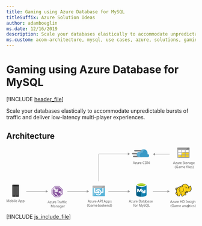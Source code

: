 ```yaml
---
title: Gaming using Azure Database for MySQL
titleSuffix: Azure Solution Ideas
author: adamboeglin
ms.date: 12/16/2019
description: Scale your databases elastically to accommodate unpredictable bursts of traffic and deliver low-latency multi-player experiences.
ms.custom: acom-architecture, mysql, use cases, azure, solutions, gaming, scalability, 'https://azure.microsoft.com/solutions/architecture/gaming-using-azure-database-for-mysql/'
---
```

# Gaming using Azure Database for MySQL

[!INCLUDE [header_file](../header.md)]

Scale your databases elastically to accommodate unpredictable bursts of traffic and deliver low-latency multi-player experiences.

## Architecture

<svg class="architecture-diagram" aria-labelledby="gaming-using-azure-database-for-mysql" height="248.39" viewbox="0 0 775.025 248.39"  xmlns="http://www.w3.org/2000/svg">
    <text fill="#5b5b5b" font-family="SegoeUI, Segoe UI" font-size="14" transform="translate(0 223.302)">
        Mobile App
    </text>
    <text fill="#5b5b5b" font-family="SegoeUI, Segoe UI" font-size="14" transform="translate(168.992 227.085)">
        Azu<tspan letter-spacing="-.013em" x="23.283" y="0">r</tspan><tspan x="27.966" y="0">e </tspan><tspan letter-spacing="-.087em" x="39.122" y="0">T</tspan><tspan x="45.24" y="0">raffic </tspan><tspan x="12.257" y="16.8">Manager</tspan>
    </text>
    <text fill="#5b5b5b" font-family="SegoeUI, Segoe UI" font-size="14" transform="translate(333.343 224.085)">
        Azu<tspan letter-spacing="-.013em" x="23.283" y="0">r</tspan><tspan x="27.966" y="0">e API Apps</tspan><tspan x="-2.604" y="16.8">(Game </tspan><tspan letter-spacing="-.013em" x="41.563" y="16.8">b</tspan><tspan x="49.608" y="16.8">ac</tspan><tspan letter-spacing="-.02em" x="63.198" y="16.8">k</tspan><tspan x="69.877" y="16.8">end)</tspan>
    </text>
    <text fill="#5b5b5b" font-family="SegoeUI, Segoe UI" font-size="14" transform="translate(501.738 224.085)">
        Azu<tspan letter-spacing="-.013em" x="23.283" y="0">r</tspan><tspan x="27.966" y="0">e Data</tspan><tspan letter-spacing="-.013em" x="67.929" y="0">b</tspan><tspan x="75.975" y="0">ase </tspan><tspan x="17.49" y="16.8">for MySQL</tspan>
    </text>
    <text fill="#5b5b5b" font-family="SegoeUI, Segoe UI" font-size="14" transform="translate(517.796 67.085)">
        Azu<tspan letter-spacing="-.013em" x="23.283" y="0">r</tspan><tspan x="27.966" y="0">e CDN</tspan>
    </text>
    <text fill="#5b5b5b" font-family="SegoeUI, Segoe UI" font-size="14" transform="translate(682.584 67.085)">
        Azu<tspan letter-spacing="-.013em" x="23.283" y="0">r</tspan><tspan x="27.966" y="0">e </tspan><tspan letter-spacing="-.032em" x="39.122" y="0">S</tspan><tspan letter-spacing="-.008em" x="46.108" y="0">t</tspan><tspan x="50.743" y="0">orage</tspan><tspan x="6.843" y="16.8">(Game files)</tspan>
    </text>
    <path fill="none" stroke="#969696" stroke-miterlimit="10" stroke-width="1.5" d="M331 179.33h-81.266"/>
    <path fill="#969696" d="M329.468 174.094l9.067 5.236-9.067 5.235v-10.471z"/>
    <path fill="none" stroke="#969696" stroke-miterlimit="10" stroke-width="1.5" d="M163 179.33H81.734"/>
    <path fill="#969696" d="M161.468 174.094l9.067 5.236-9.067 5.235v-10.471z"/>
    <path fill="none" stroke="#969696" stroke-miterlimit="10" stroke-width="1.5" d="M498.992 179.33h-81.266"/>
    <path fill="#969696" d="M497.459 174.094l9.067 5.236-9.067 5.235v-10.471z"/>
    <path fill="none" stroke="#969696" stroke-miterlimit="10" stroke-width="1.5" d="M498.992 26.33H378.303V137.8"/>
    <path fill="#969696" d="M497.459 21.094l9.067 5.236-9.067 5.235V21.094z"/>
    <path fill="none" stroke="#969696" stroke-miterlimit="10" stroke-width="1.5" d="M660.992 179.33h-61.266"/>
    <path fill="#969696" d="M659.459 174.094l9.067 5.236-9.067 5.235v-10.471z"/>
    <path fill="none" stroke="#969696" stroke-miterlimit="10" stroke-width="1.5" d="M607.261 27.33h61.265"/>
    <path fill="#969696" d="M608.793 32.565l-9.067-5.235 9.067-5.236v10.471z"/>
    <path d="M51.7 199.459a2.224 2.224 0 01-2.27 2.018H26.471a2.17 2.17 0 01-2.018-2.018v-45.407a2.17 2.17 0 012.018-2.018h22.956a2.224 2.224 0 012.27 2.018z" fill="#333"/>
    <path fill="#505050" d="M50.184 194.414H25.715v-35.317h24.469v35.317z"/>
    <path d="M45.391 155.313a.247.247 0 01-.252.252H30.76a.247.247 0 01-.252-.252c0-.252 0-.5.252-.5h14.379c.252 0 .252.252.252.5z"/>
    <path d="M28.489 197.946a.669.669 0 01-.757.757h-1.261a.669.669 0 01-.757-.757.805.805 0 01.757-.757h1.261a.805.805 0 01.757.757zM50.184 197.946a.805.805 0 01-.757.757h-1.261a.669.669 0 01-.757-.757.805.805 0 01.757-.757h1.261a1.137 1.137 0 01.757.757zM40.85 197.946a1.338 1.338 0 01-1.514 1.514h-2.774a1.454 1.454 0 01-1.514-1.514 1.628 1.628 0 011.514-1.514h2.775a1.454 1.454 0 011.514 1.514z" fill="#737373"/>
    <path fill="#804998" d="M230.303 189.75v-18.821L217.134 157.8h-18.635l-13.196 13.526v18.357l13.169 13.117h18.662l13.169-13.05z"/>
    <path d="M216.387 159.6h-17.145L187.1 172.044v16.888L199.219 201h17.169l12.112-12.006v-17.315zm-1.021 38.916h-.137l-10.152-10.3 2.144-2.4h-7.359v7.544l2.409-2.594 7.981 7.747h-10.007L189.587 187.9v-14.845l2.99-3.065 7.946 7.159-4.526 4.7h14.453v-14.36l-4.725 4.711-8-7.491 2.561-2.625h15.074l10.659 10.626v13.271l-5.06-4.768 3.706-3.335H214.42v9.675l3.348-3.322 5.731 6.223z" fill="#fff" opacity=".8" style="isolation:isolate"/>
    <path fill="#fff" opacity=".2" style="isolation:isolate" d="M223.909 164.555l-6.775-6.755h-18.635l-13.196 13.526v18.358l6.752 6.725 31.854-31.854z"/>
    <path d="M353.047 196.781a2.025 2.025 0 002.019 2.019H401.5a2.025 2.025 0 002.019-2.019v-31.594h-50.472z" fill="#59b4d9"/>
    <path d="M397.46 159.535a2.12 2.12 0 10-4.239 0v21.3h-4.138a12.86 12.86 0 00-3.432-6.662 12.514 12.514 0 00-8.984-3.735 12.687 12.687 0 00-8.984 3.735 2.141 2.141 0 103.028 3.028 8.314 8.314 0 015.955-2.423 8.755 8.755 0 015.955 2.423 8.378 8.378 0 01-5.955 14.333 8.755 8.755 0 01-5.955-2.423 2.141 2.141 0 10-3.028 3.028 12.514 12.514 0 008.984 3.735 12.687 12.687 0 008.984-3.735 12.445 12.445 0 003.533-7.066h6.157a2.07 2.07 0 002.12-2.12z" fill="#fff"/>
    <path d="M376.667 177.906a5.031 5.031 0 00-4.542 2.927h-8.782v-21.3a2.07 2.07 0 00-2.12-2.12 2.114 2.114 0 00-2.019 2.12v23.418a2.07 2.07 0 002.12 2.12h10.9a5.024 5.024 0 009.589-2.12 5.216 5.216 0 00-5.146-5.045z" fill="#fff"/>
    <path d="M401.5 155.8h-46.434a2.025 2.025 0 00-2.019 2.019v7.671h50.469v-7.671a2.025 2.025 0 00-2.016-2.019" fill="#a0a1a2"/>
    <path d="M355.066 155.8a2.025 2.025 0 00-2.019 2.019v38.962a2.025 2.025 0 002.019 2.019h2.221l39.77-43z" fill="#fff" opacity=".2" style="isolation:isolate"/>
    <path d="M531.551 152.524v40.993c0 4.315 9.537 7.724 21.236 7.724v-48.717z" fill="#005f87"/>
    <path d="M552.559 201.235h.339c11.811 0 21.2-3.5 21.2-7.815V152.4l-21.535.127z" fill="#0f80b0"/>
    <path d="M574.134 152.524c0 4.2-9.537 7.724-21.236 7.724s-21.347-3.525-21.347-7.724 9.537-7.724 21.236-7.724 21.347 3.545 21.347 7.724" fill="#fff"/>
    <path d="M569.819 152.068c0 2.841-7.6 5.11-16.921 5.11s-17.032-2.249-17.032-5.11 7.6-5.11 16.921-5.11 17.032 2.269 17.032 5.11" fill="#7fb900"/>
    <path d="M566.183 155.132c2.269-.907 3.545-1.93 3.545-3.064-.02-2.841-7.592-5.242-16.906-5.242s-16.956 2.4-16.956 5.242c0 1.134 1.362 2.269 3.545 3.064 3.044-1.246 7.962-1.722 13.411-1.722s10.3.587 13.366 1.722" fill="#b7d332"/>
    <path d="M569.536 181.8a4.281 4.281 0 01-4.052 4.533h-9.116v-3.545h8.1c.506-.041.927-1.469.927-1.469l-.927.456h-5.065c-2.026 0-3.545-1.19-3.545-3.039v-5.571l-1.519-.506v9.623h-4.049v-7.354l-2.32 5.13c-.587 1.362-1.2 2.223-2.745 2.223a3.626 3.626 0 01-3.414-2.223l-2.158-5.374v7.6H535.6v-11.27c0-1.307.253-2.107 1.448-2.482a5.931 5.931 0 011.722-.294 3.191 3.191 0 013.094 1.98l3.358 6.488 2.7-6.488a3.2 3.2 0 013.089-1.98 6.432 6.432 0 011.7.273 2.382 2.382 0 011.621 2.623v1.4c0 .066-.066.116 0 .116h6.078v5.065a1.519 1.519 0 001.013.506h3.545v-5.571h4.558z" fill="#fff"/>
    <path fill="#fcd116" d="M714.248 159.774l-4.625.793-4.097 1.85-3.568 2.247-3.436 4.097-1.85 1.982-1.851.661-.528-1.189.925-1.19.132-1.718h.661l.528.529-.132-1.718-.66-.529v-.661l-1.586.925-1.586 1.718-.264 1.586.66 1.322.529 2.114 1.189.529h1.322l1.189-.793-.793 4.097.793 4.493-.925 2.114-2.775 3.04.396 1.982 1.454 2.115 2.511 1.718 1.454.264h1.453l-.925 3.965 3.436 1.453 4.361.529 1.454-1.057.132-2.511 1.718-2.775.132-2.247 3.965.397 3.7-.397-3.7 2.247.661 2.643 2.246 3.7 2.379.925 1.718-.661.793-1.585 3.833-2.908.793.661 5.947.264 1.189-1.057.132-1.718-.396-.661-.265-4.625-1.982-3.965.264-1.85 1.19.661 3.436 3.171 1.586.133 1.85-.793 1.85-1.322.925-3.039 5.286.396 3.304-1.321 2.643-2.379 1.85-3.568.529-4.229-.397-4.758-1.057-4.361-1.057-1.454-1.454-.396-2.511 2.775-2.246.793-1.983-3.304-1.982-1.85-1.189-.661-4.229-3.7-3.568-1.85-3.436-.265-4.097.661-3.568 1.322-2.379 1.982-1.983 2.379-1.982.528-3.436 3.304z"/>
    <path fill="#1e1e1e" d="M696.407 175.761l.529.661.132-.793h-.396l-.265.132z"/>
    <path d="M757.2 163.607a14.653 14.653 0 00-1.586-5.286c-.132-.132-.264-.4-.4-.529a5.457 5.457 0 00-1.454-.925 1.96 1.96 0 00-1.718 0c-.132.132-.264.132-.4.264a7.33 7.33 0 00-.793 1.057 9.318 9.318 0 01-.925 1.189 5.128 5.128 0 01-1.454.793 5.128 5.128 0 00-.793-1.454 12.4 12.4 0 00-1.189-1.586l-1.057-1.057-1.189-.793a29.418 29.418 0 01-3.172-2.511c-.4-.4-.925-.793-1.322-1.189a11.711 11.711 0 00-7-3.04 19.132 19.132 0 00-7.929 1.718 13.93 13.93 0 00-3.436 2.114 18.967 18.967 0 00-2.511 2.907 3.91 3.91 0 00-1.322.264 4.69 4.69 0 00-1.586 1.057 8.55 8.55 0 01-1.189 1.057l-1.057 1.057a28.952 28.952 0 00-6.872 1.718 19.8 19.8 0 00-5.683 3.436 9.936 9.936 0 00-1.982 2.114 21.524 21.524 0 00-1.454 2.247l-1.189 1.189a2.742 2.742 0 01-1.322.793 1.023 1.023 0 01-.4.132v-.132a3.389 3.389 0 00.793-2.511c.132.132.132.264.264.4s.132.264.264.4l.264-.264.4.132a5.542 5.542 0 00.132-2.114 1.816 1.816 0 00-.661-1.057c0-.132.132-.132.132-.264a1.91 1.91 0 00.264-.925l-.264-.132.264.132.4-.264-.529.132a8.585 8.585 0 00-3.568 2.247 5.868 5.868 0 00-1.057 1.454 2.949 2.949 0 00-.4 1.718 3.97 3.97 0 00.793 1.454 8.422 8.422 0 00.264.925 1.878 1.878 0 01.264.793 2.746 2.746 0 001.454 1.322 3.221 3.221 0 001.586 0c-.132.661-.132 1.322-.264 1.982a27.663 27.663 0 00.132 3.172 1.676 1.676 0 00.132.793c0 .264.132.529.132.793a1.878 1.878 0 00-.264.793 5.523 5.523 0 01-.529 1.322l-1.057 1.057-.925.925-.264.264a1.625 1.625 0 00-.661 1.85 18.821 18.821 0 00.661 2.114 8.032 8.032 0 001.322 1.85 14.113 14.113 0 003.3 2.114 3.92 3.92 0 002.114.264c0 .132 0 .264-.132.264a6.443 6.443 0 00-.4.925c-.793 1.85 0 2.775 1.322 3.3a12.99 12.99 0 002.114.661c.132 0 .264.132.529.132a19.751 19.751 0 003.7.793c1.454.132 2.775-.264 3.172-1.586a5.816 5.816 0 00.264-1.322v-1.189a7.076 7.076 0 01.925-1.586c0-.132.132-.132.132-.264.264-.529.529-.793.529-1.189v-1.586a15.994 15.994 0 002.511.132h1.33c-.132 0-.264.132-.4.132a.129.129 0 00-.132.132c-1.189.529-1.189 1.718-.793 2.775a6.285 6.285 0 001.454 2.643 10.365 10.365 0 002.643 3.04c1.057.661 2.247.661 3.832-.132a2.746 2.746 0 001.322-1.454c.132-.132.264-.4.4-.529a19.778 19.778 0 011.982-1.586 5.6 5.6 0 01.925-.661 4.4 4.4 0 00.793.4 4.955 4.955 0 001.454.132h3.436a3.823 3.823 0 002.247-.4 2.286 2.286 0 001.057-1.982v-1.057a1.757 1.757 0 00-.4-.925v-2.907a6.633 6.633 0 00-.264-1.586 6.442 6.442 0 00-.529-1.454c-.132-.4-.264-.661-.4-1.057l-.264.132.264-.132a8.084 8.084 0 00-.661-1.586v-.4l.529.529.793.793a9.1 9.1 0 001.718 1.454 3.19 3.19 0 002.247.529 5.239 5.239 0 002.907-1.057 6.459 6.459 0 001.85-2.379c.132-.264.132-.529.264-.793 0-.264.132-.4.132-.661a15.132 15.132 0 004.229.132 11.72 11.72 0 003.832-1.057 9.717 9.717 0 003.832-3.832 14.938 14.938 0 001.85-5.947c-.122-1.584-.254-3.963-.649-6.209zM737.375 179.6c-.4 1.322-1.057 3.568.793 3.965a2.354 2.354 0 001.982-.4 3.724 3.724 0 01-1.718 0 1.159 1.159 0 01-.925-.793c.132.132.4.132.925.264 1.322.264 2.643-.264 2.907-1.322a13.663 13.663 0 01.4-1.586 8.422 8.422 0 00.925.264c-.132.529-.4 1.057-.529 1.718a3.737 3.737 0 01-3.7 2.511c-1.454 0-2.247-.925-3.3-1.718-.661-.529-1.322-1.189-1.982-1.718a14.62 14.62 0 01-4.758-2.379 9.045 9.045 0 003.568 2.775 34.584 34.584 0 01-1.718 6.343c-.264 1.057-2.775 5.154-3.568 5.55-.529.264-3.568 2.907-4.229 3.3a5.93 5.93 0 01-1.454 1.718c-1.982 1.057-3.3-.925-4.361-2.643-.529-.793-1.85-3.04-.661-3.7 1.057-.529 1.718-1.057 2.907-1.718a4.016 4.016 0 00.661.925c0-.4-.132-.661-.132-1.057a3.772 3.772 0 010-1.718c0-.529.132-1.189.132-1.718-.132.661-.529 1.189-.661 1.85a1.191 1.191 0 00-.132.661 21.353 21.353 0 01-7.665.132c-.132-.925-.4-1.982-.529-2.643v4.237a3.008 3.008 0 01-.529 2.114c-.4.793-.661.925-1.322 2.247a11.368 11.368 0 01-.132 2.114c-.4 1.322-3.965.264-4.89 0-1.189-.264-3.568-.793-3.04-2.379a19.168 19.168 0 001.189-4.758 25.648 25.648 0 01-4.493-11.1 13.782 13.782 0 01.529-6.476 17.58 17.58 0 014.625-7.268c3.04-2.643 5.815-3.7 10.308-4.361-1.057 1.189-2.114 2.511-3.3 3.832a20.478 20.478 0 00-2.643 4.229c-1.057 2.114-1.057 2.907.4 4.625 1.189 1.586 1.85 2.247 2.247 3.832a8.559 8.559 0 00-.661 2.775c1.454 1.586 2.511 2.643 3.832 2.907a5.118 5.118 0 003.7-.4c2.643-1.322 5.154-3.172 8.194-3.3 1.454-3.436 1.322-6.343.529-9.779a58.531 58.531 0 01-.793-6.74 17.227 17.227 0 00-.264 6.872c.529 2.907.925 6.079-.529 8.59-2.775.264-5.154 1.85-7.665 3.172a4.364 4.364 0 01-3.172.264c-.793-.132-1.454-.793-2.643-2.114a6.139 6.139 0 01.793-3.04 57.631 57.631 0 013.172-5.418c-1.322 1.718-2.643 3.172-3.7 4.758a12.324 12.324 0 00-1.982-3.172 2.784 2.784 0 01-.4-3.436 14.2 14.2 0 012.643-4.229c2.114-2.379 4.1-4.89 6.476-7.268a5.035 5.035 0 013.436-1.454c1.586-.264 3.04-.529 4.625-.925a26.978 26.978 0 01-4.493.4c1.454-1.85 2.247-2.907 4.625-3.965 5.815-2.511 9.515-2.775 14.008 1.057a31.639 31.639 0 003.436 2.775 5.816 5.816 0 00-1.322.264 5.038 5.038 0 011.982.132c.132.132.4.264.529.4a5.381 5.381 0 011.85 1.586 17.5 17.5 0 011.586 2.643c-.264-.132-.529-.132-.793-.264a.8.8 0 00-.529-.132 1.589 1.589 0 00-1.057.264 4.306 4.306 0 01-1.718.529 1.459 1.459 0 001.057 0h.132c-.132.132-.132.4-.264.661a2.249 2.249 0 00.132.925c0 .132.132.132.132.264-.264.132-.4.132-.661.264a12.736 12.736 0 013.172 0c.132.4.132.661.264 1.057h-.4a1.808 1.808 0 00-1.85-.132c-2.247.529-1.718 1.85-2.775 3.832 1.057-1.322 1.057-2.775 2.775-3.172.4-.132.661-.264.925-.132a2.593 2.593 0 00-1.189 1.189c-.529 1.454-.132 2.511-.793 3.832.661-1.189.661-2.247 1.322-3.568.264-.4 1.057-1.189 1.454-1.189h.4a12.866 12.866 0 01.132 2.114 57.563 57.563 0 01-.529 3.568 9.474 9.474 0 001.189-3.568 10 10 0 000-3.965c-.4-1.85 1.454-1.454 2.511-2.379.793-.661 1.322-1.586 1.982-2.247s1.85.264 2.114 1.057a26.308 26.308 0 011.454 10.572c-.4 3.3-1.982 7-4.89 8.59-3.7 2.114-8.194.793-11.894-.4a9.44 9.44 0 01-1.982-1.057 2.969 2.969 0 01.258 2.381zm-3.3 13.348c-.132 1.322-.529 1.454-1.85 1.454a27.623 27.623 0 01-3.3-.132 7.179 7.179 0 01-1.454-.264c1.189-.925 3.3-4.625 3.7-5.947s.925-2.511 1.189-3.832a7.451 7.451 0 00.529 1.586 7.821 7.821 0 01.661 2.511 25.464 25.464 0 00.132 3.172 2.045 2.045 0 01.389 1.449zm-38.589-27.488a2.109 2.109 0 00-.4 1.057c-.4 1.454.132 2.775-1.189 3.832.661 1.189.529 1.718 1.982 1.189a5.457 5.457 0 001.454-.925c-.132.529-.4 1.057-.529 1.586 0 .132 0 .132-.132.264-1.057.4-2.379.661-2.907-.4a6.543 6.543 0 01-.529-1.718c-1.718-1.716.793-4.095 2.246-4.888zm.132 1.586a.8.8 0 01.132-.529c0-.132 0-.132.132-.264.4.264.4.529.529 1.057-.268-.267-.532-.399-.797-.267zm1.322 15.462a31.234 31.234 0 003.568 7.665 9.105 9.105 0 01-.4 1.057c-1.057 1.454-3.7-.661-4.493-1.454a5.346 5.346 0 01-1.586-2.907c-.132-.661 0-.661.529-1.189l1.982-1.982zm50.347-21.808c0 .132.132.264.132.4l-.132.132c-.132-.132-.264-.4-.4-.529zm-49.161 8.061zm-2.114-3.172zm-3.3 5.022zm18.5 19.427zm32.246-9.779zm11.894-4.493z" fill="#1e1e1e"/>
    <path d="M740.018 164.135a13.744 13.744 0 00-1.982.264c0-.264-.132-.4-.132-.661a1.876 1.876 0 00-1.189-1.057c.4-.264.925-.529 1.322-.793-1.057.529-2.247.4-3.172.925-.793.529-1.85 2.247-2.643 2.907a11.024 11.024 0 001.586-1.057 2.45 2.45 0 00.264.925 2.082 2.082 0 00.925.925 4.134 4.134 0 00-.661 1.322 11.547 11.547 0 015.682-3.7zM730.5 162.153a5.216 5.216 0 013.3-4.1c-3.165.796-3.693 2.118-3.3 4.1zM735.657 177.219c-.132.4-.132 1.057-.264 1.454a5.72 5.72 0 01.661-1.586c.264-.529.4-.529.925-.793a12.28 12.28 0 001.322-.661c-.4 0-1.057.264-1.454.264-.926.132-1.058.397-1.19 1.322zM718.741 159.378c-1.189 1.189-2.247 5.022-2.643 6.608.529-1.322 1.982-4.89 3.04-5.815a2.765 2.765 0 01.793-.529c-.793 1.322-.661 1.586-.4 3.3a6.977 6.977 0 011.85-3.832c1.057-.264 2.114-.661 3.3-1.057-1.322.132-2.511.264-3.832.4-1.183.264-1.449.264-2.108.925z" fill="#1e1e1e"/>
    <path d="M734.468 166.118a.887.887 0 011.586-.793v.132a8.551 8.551 0 00-1.189 1.057.422.422 0 01-.4-.4" fill="#fffacb"/>
    <text fill="#5b5b5b" font-family="SegoeUI, Segoe UI" font-size="14" transform="translate(670.421 225.957)">
        Azu<tspan letter-spacing="-.013em" x="23.283" y="0">r</tspan><tspan x="27.966" y="0">e HD Insight</tspan><tspan x="1.647" y="16.8">(Game anal</tspan><tspan letter-spacing=".003em" x="71.374" y="16.8">y</tspan><tspan x="78.189" y="16.8">tics)</tspan>
    </text>
    <path d="M563.121 15.982h-37.313A2.814 2.814 0 01523 13.177a2.814 2.814 0 012.805-2.805h37.313a2.814 2.814 0 012.805 2.805 2.814 2.814 0 01-2.802 2.805zM555.546 39.408h-34.505a2.814 2.814 0 01-2.805-2.805 2.814 2.814 0 012.805-2.805h34.505a2.814 2.814 0 012.805 2.805 2.814 2.814 0 01-2.805 2.805zM551.479 28.045h-34.508a2.814 2.814 0 01-2.806-2.805 2.814 2.814 0 012.805-2.805h34.505a2.814 2.814 0 012.805 2.805 2.814 2.814 0 01-2.801 2.805z" fill="#7a7a7a"/>
    <path d="M584.3 33.376a5.958 5.958 0 00-5.883-6.032h-.849a19.087 19.087 0 00.559-4.208A15.775 15.775 0 00562.42 7.425a15.964 15.964 0 00-14.869 10.661 14.1 14.1 0 00-3.507-.561 10.719 10.719 0 00-10.661 10.941 10.809 10.809 0 0010.661 10.942h34.648a6.2 6.2 0 005.611-6.032" fill="#3999c6"/>
    <path d="M549.655 39.267a9.99 9.99 0 01-2.945-5.33 10.543 10.543 0 0111.642-13.046 15.274 15.274 0 018.837-12.625 17.9 17.9 0 00-4.769-.841 15.964 15.964 0 00-14.869 10.661 14.1 14.1 0 00-3.507-.561 10.719 10.719 0 00-10.661 10.941 10.809 10.809 0 0010.661 10.942z" fill="#fff" opacity=".2" style="isolation:isolate"/>
    <path d="M699.8 40.7a1.837 1.837 0 001.9 1.9h46.2a1.837 1.837 0 001.9-1.9V7.6h-50z" fill="#a0a1a2"/>
    <path d="M747.9 0h-46.2a1.837 1.837 0 00-1.9 1.9v5.7h50V1.9a1.837 1.837 0 00-1.9-1.9" fill="#7a7a7a"/>
    <path fill="#fff" d="M718.603 10.9h12.6v7.6h-12.6z"/>
    <path fill="#fcd116" d="M718.603 21.2h12.6v7.6h-12.6zM733.603 21.2h12.6v7.6h-12.6z"/>
    <path fill="#fff" d="M733.603 10.9h12.6v7.6h-12.6zM703.603 10.9h12.6v7.6h-12.6zM703.603 21.2h12.6v7.6h-12.6z"/>
    <path fill="#fcd116" d="M703.603 31.4h12.6V39h-12.6zM718.603 31.4h12.6V39h-12.6zM733.603 31.4h12.6V39h-12.6z"/>
    <path d="M701.7 0a2.043 2.043 0 00-1.9 1.9v38.8a2.043 2.043 0 001.9 1.9h2.1L743.4 0z" fill="#fff" opacity=".2" style="isolation:isolate"/>
</svg>

[!INCLUDE [js_include_file](../../_js/index.md)]
